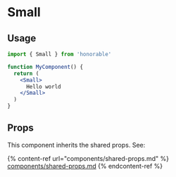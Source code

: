 # Small

## Usage

```jsx
import { Small } from 'honorable'

function MyComponent() {
  return (
    <Small>
      Hello world
    </Small>
  )
}
```

## Props

This component inherits the shared props. See:

{% content-ref url="components/shared-props.md" %}
[components/shared-props.md](components/shared-props.md)
{% endcontent-ref %}

